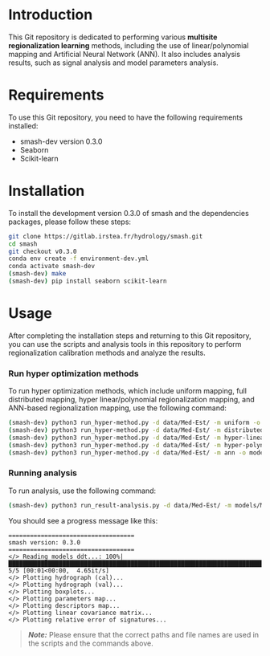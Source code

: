 # Introduction
This Git repository is dedicated to performing various **multisite regionalization learning** methods, including the use of linear/polynomial mapping and Artificial Neural Network (ANN). It also includes analysis results, such as signal analysis and model parameters analysis.

# Requirements
To use this Git repository, you need to have the following requirements installed:
- smash-dev version 0.3.0
- Seaborn
- Scikit-learn

# Installation
To install the development version 0.3.0 of smash and the dependencies packages, please follow these steps:
```bash
git clone https://gitlab.irstea.fr/hydrology/smash.git
cd smash
git checkout v0.3.0
conda env create -f environment-dev.yml
conda activate smash-dev
(smash-dev) make
(smash-dev) pip install seaborn scikit-learn
```

# Usage
After completing the installation steps and returning to this Git repository, you can use the scripts and analysis tools in this repository to perform regionalization calibration methods and analyze the results.

### Run hyper optimization methods
To run hyper optimization methods, which include uniform mapping, full distributed mapping, hyper linear/polynomial regionalization mapping, and ANN-based regionalization mapping, use the following command:
```bash
(smash-dev) python3 run_hyper-method.py -d data/Med-Est/ -m uniform -o models/Med-Est/
(smash-dev) python3 run_hyper-method.py -d data/Med-Est/ -m distributed -o models/Med-Est/
(smash-dev) python3 run_hyper-method.py -d data/Med-Est/ -m hyper-linear -o models/Med-Est/
(smash-dev) python3 run_hyper-method.py -d data/Med-Est/ -m hyper-polynomial -o models/Med-Est/
(smash-dev) python3 run_hyper-method.py -d data/Med-Est/ -m ann -o models/Med-Est/
```

### Running analysis
To run analysis, use the following command:
```bash
(smash-dev) python3 run_result-analysis.py -d data/Med-Est/ -m models/Med-Est/ -o graphs/Med-Est/
```
You should see a progress message like this:
```
===================================
smash version: 0.3.0
===================================
</> Reading models ddt...: 100%|██████████████████████████████████████████████████████████████████████████████████████| 5/5 [00:01<00:00,  4.65it/s]
</> Plotting hydrograph (cal)...
</> Plotting hydrograph (val)...
</> Plotting boxplots...
</> Plotting parameters map...
</> Plotting descriptors map...
</> Plotting linear covariance matrix...
</> Plotting relative error of signatures...
```

> **_Note:_**  Please ensure that the correct paths and file names are used in the scripts and the commands above.

